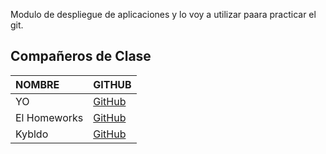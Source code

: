 Modulo de despliegue de aplicaciones y lo voy a utilizar paara practicar el git.

## Compañeros de Clase

| NOMBRE | GITHUB |
| :--- | :--- |
| YO | [GitHub](https://github.com/AngelDX7) |
| El Homeworks | [GitHub](https://github.com/Tacatoco) |
| Kybldo | [GitHub](https://github.com/Kybldo) |
